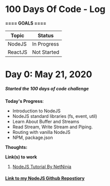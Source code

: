 # 100 Days Of Code - Log


**==== GOALS ====** 
<table>
<thead>
    <th>Topic</th>
    <th>Status</th>
</thead>
<tbody>
    <tr>
        <td>NodeJS</td>
        <td>In Progress</td>
    </tr>
    <tr>
        <td>ReactJS</td>
        <td>Not Started</td>
    </tr>
</tbody>
</table>

# Day 0: May 21, 2020
##### Started the 100 days of code challenge 

**Today's Progress**: 
- Introduction to NodeJS
- NodeJS standard libraries (fs, event, util)
- Learn About Buffer and Streams
- Read Stream, Write Stream and Piping.
- Routing with vanilla NodeJS
- NPM, package.json


**Thoughts:** 

**Link(s) to work**
1. [NodeJS Tutorial By NetNinja](https://www.youtube.com/channel/UCW5YeuERMmlnqo4oq8vwUpg)

#### [Link to my NodeJS Github Repostiory](https://github.com/thyAshley/NodeJS-Learning)
